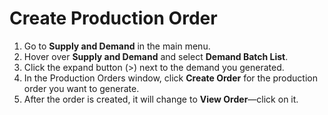 # Create Production Order

1. Go to **Supply and Demand** in the main menu.
2. Hover over **Supply and Demand** and select **Demand Batch List**.
3. Click the expand button (>) next to the demand you generated.
4. In the Production Orders window, click **Create Order** for the production order you want to generate.
5. After the order is created, it will change to **View Order**—click on it.